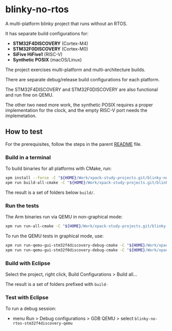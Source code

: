 # blinky-no-rtos

A multi-platform blinky project that runs without an RTOS.

It has separate build configurations for:

- **STM32F4DISCOVERY** (Cortex-M4)
- **STM32F0DISCOVERY** (Cortex-M0)
- **SiFive HiFive1** (RISC-V)
- **Synthetic POSIX** (macOS/Linux)

The project exercises multi-platform and multi-architecture builds.

There are separate debug/release build configurations for each
platform.

The STM32F4DISCOVERY and STM32F0DISCOVERY are also functional and
run fine on QEMU.

The other two need more work, the synthetic POSIX requires a proper
implementation for the clock, and the empty RISC-V port needs the
implemetation.

## How to test

For the prerequisites, follow the steps in the parent
[README](../README.md) file.

### Build in a terminal

To build binaries for all platforms with CMake, run:

```sh
xpm install --force -C "${HOME}/Work/xpack-study-projects.git/blinky-no-rtos"
xpm run build-all-cmake -C "${HOME}/Work/xpack-study-projects.git/blinky-no-rtos"
```

The result is a set of folders below `build/`.

### Run the tests

The Arm binaries run via QEMU
in non-graphical mode:

```sh
xpm run run-all-cmake -C "${HOME}/Work/xpack-study-projects.git/blinky-no-rtos"
```

To run the QEMU tests in graphical mode, use:

```sh
xpm run run-qemu-gui-stm32f4discovery-debug-cmake -C "${HOME}/Work/xpack-study-projects.git/blinky-no-rtos"
xpm run run-qemu-gui-stm32f0discovery-debug-cmake -C "${HOME}/Work/xpack-study-projects.git/blinky-no-rtos"

```

### Build with Eclipse

Select the project, right click, Build Configurations > Build all...

The result is a set of folders prefixed with `build-`

### Test with Eclipse

To run a debug session:

- menu Run > Debug configurations > GDB QEMU > select `blinky-no-rtos-stm32f4discovery-qemu`
